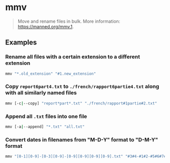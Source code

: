 # mmv

> Move and rename files in bulk. More information: <https://manned.org/mmv.1>.

## Examples

### Rename all files with a certain extension to a different extension

```bash
mmv "*.old_extension" "#1.new_extension"
```

### Copy `report6part4.txt` to `./french/rapport6partie4.txt` along with all similarly named files

```bash
mmv [-c|--copy] "report*part*.txt" "./french/rapport#1partie#2.txt"
```

### Append all `.txt` files into one file

```bash
mmv [-a|--append] "*.txt" "all.txt"
```

### Convert dates in filenames from "M-D-Y" format to "D-M-Y" format

```bash
mmv "[0-1][0-9]-[0-3][0-9]-[0-9][0-9][0-9][0-9].txt" "#3#4-#1#2-#5#6#7#8.txt"
```
